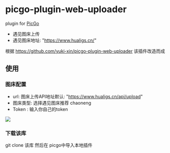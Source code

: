 # picgo-plugin-web-uploader

plugin for [PicGo](https://github.com/Molunerfinn/PicGo)

- 遇见图床上传
- 遇见图床地址: "https://www.hualigs.cn/"

根据 https://github.com/yuki-xin/picgo-plugin-web-uploader 该插件改造而成
## 使用

### 图床配置

- url: 图床上传API地址默认: "https://www.hualigs.cn/api/upload"
- 图床类型: 选择遇见图床推荐 chaoneng
- Token : 输入你自己的token

![](https://www.hualigs.cn/image/647f518a4168b.jpg)

### 下载该库
git clone 该库 然后在 picgo中导入本地插件
